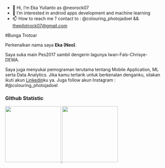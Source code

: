 - 👋 Hi, I’m Eka Yulianto as @neorock07
- 👀 I’m interested in android apps development and machine learning
- 📫 How to reach me ? 
     contact to : @colouring_photojadoel <Instagram> && thepilotrock07@gmail.com <g-mail>

#Bunga Trotoar 
 
Perkenalkan nama saya **Eka (Neo)**.<br>
 
Saya suka main Pes2017 sambil dengerin lagunya Iwan-Fals-Chrisye-DEWA.<br>
 
Saya juga menyukai pemograman terutama tentang Mobile Application, ML serta Data Analytics.
Jika kamu tertarik untuk berkenalan denganku, silakan ikuti akun [Linkedin](https://www.linkedin.com/in/eka-yulianto-617640222/)ku ya.
Juga follow akun Instagram : #@colouring_photojadoel 
### Github Statistic
<p align="left">
<a href="https://github.com/penuliscode">
  <img height="180em" src="https://github-readme-stats-eight-theta.vercel.app/api?username=penuliscode&show_icons=true&theme=algolia&include_all_commits=true&count_private=true"/>
  <img height="180em" src="https://github-readme-stats-eight-theta.vercel.app/api/top-langs/?username=penuliscode&layout=compact&layout=compact&theme=algolia"/>
</a>
</p>

<!---
neorock07/neorock07 is a ✨ special ✨ repository because its `README.md` (this file) appears on your GitHub profile.
You can click the Preview link to take a look at your changes.
--->
